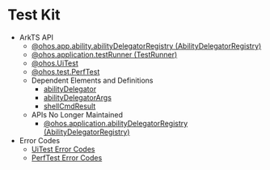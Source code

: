 # Test Kit<!--test-kit-->

- ArkTS API<!--test-arkts-->
  - [@ohos.app.ability.abilityDelegatorRegistry (AbilityDelegatorRegistry)](js-apis-app-ability-abilityDelegatorRegistry.md)
  - [@ohos.application.testRunner (TestRunner)](js-apis-application-testRunner.md)
  - [@ohos.UiTest](js-apis-uitest.md)
  - [@ohos.test.PerfTest](js-apis-perftest.md)
  - Dependent Elements and Definitions<!--test-api-interface-depend-->
    - [abilityDelegator](js-apis-inner-application-abilityDelegator.md)
    - [abilityDelegatorArgs](js-apis-inner-application-abilityDelegatorArgs.md)
    - [shellCmdResult](js-apis-inner-application-shellCmdResult.md)
  - APIs No Longer Maintained<!--test-arkts-dep-->
    - [@ohos.application.abilityDelegatorRegistry (AbilityDelegatorRegistry)](js-apis-application-abilityDelegatorRegistry.md)
- Error Codes<!--test-arkts-errcode-->
  - [UiTest Error Codes](errorcode-uitest.md)
  - [PerfTest Error Codes](errorcode-perftest.md)
